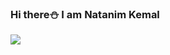 ### Hi there⛄ I am Natanim Kemal 
<img src="[https://retool-blog.ghost.io/blog/content/images/2022/02/gotchas-git-github-banner-1.png](https://encrypted-tbn0.gstatic.com/images?q=tbn:ANd9GcRlJVFfN0w1G5byv7aXx_bDbdbnpCvXs5k_Nw&usqp=CAU)https://encrypted-tbn0.gstatic.com/images?q=tbn:ANd9GcRlJVFfN0w1G5byv7aXx_bDbdbnpCvXs5k_Nw&usqp=CAU"/>
